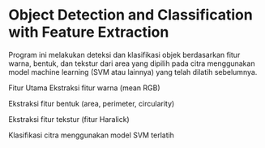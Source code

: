 # Object Detection and Classification with Feature Extraction

Program ini melakukan deteksi dan klasifikasi objek berdasarkan fitur warna, bentuk, dan tekstur dari area yang dipilih pada citra menggunakan model machine learning (SVM atau lainnya) yang telah dilatih sebelumnya.

Fitur Utama
Ekstraksi fitur warna (mean RGB)

Ekstraksi fitur bentuk (area, perimeter, circularity)

Ekstraksi fitur tekstur (fitur Haralick)

Klasifikasi citra menggunakan model SVM terlatih
